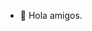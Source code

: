 - 👋 Hola amigos.

<!---
JubeJubes/JubeJubes is a ✨ special ✨ repository because its `README.md` (this file) appears on your GitHub profile.
You can click the Preview link to take a look at your changes.
--->
